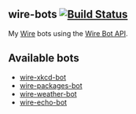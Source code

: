 ## wire-bots [![Build Status](https://github.com/ffflorian/wire-bots/workflows/Build/badge.svg)](https://github.com/ffflorian/wire-bots/actions/)

My [Wire](https://wire.com) bots using the [Wire Bot API](https://npmjs.com/@wireapp/bot-api).

## Available bots

- [wire-xkcd-bot](./packages/wire-xkcd-bot/)
- [wire-packages-bot](./packages/wire-packages-bot/)
- [wire-weather-bot](./packages/wire-weather-bot/)
- [wire-echo-bot](./packages/wire-echo-bot/)

